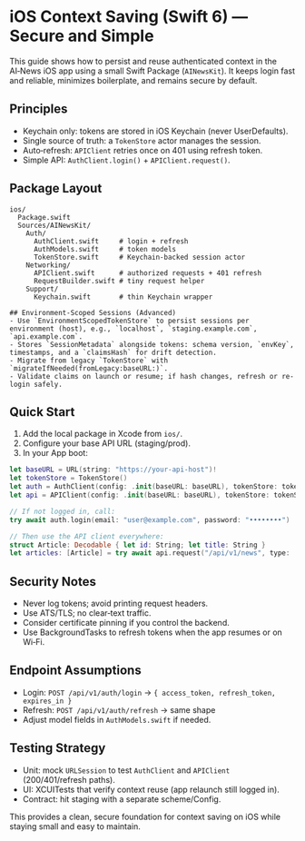 # iOS Context Saving (Swift 6) — Secure and Simple

This guide shows how to persist and reuse authenticated context in the AI‑News iOS app using a small Swift Package (`AINewsKit`). It keeps login fast and reliable, minimizes boilerplate, and remains secure by default.

## Principles
- Keychain only: tokens are stored in iOS Keychain (never UserDefaults).
- Single source of truth: a `TokenStore` actor manages the session.
- Auto‑refresh: `APIClient` retries once on 401 using refresh token.
- Simple API: `AuthClient.login()` + `APIClient.request()`.

## Package Layout
```
ios/
  Package.swift
  Sources/AINewsKit/
    Auth/
      AuthClient.swift     # login + refresh
      AuthModels.swift     # token models
      TokenStore.swift     # Keychain‑backed session actor
    Networking/
      APIClient.swift      # authorized requests + 401 refresh
      RequestBuilder.swift # tiny request helper
    Support/
      Keychain.swift       # thin Keychain wrapper

## Environment-Scoped Sessions (Advanced)
- Use `EnvironmentScopedTokenStore` to persist sessions per environment (host), e.g., `localhost`, `staging.example.com`, `api.example.com`.
- Stores `SessionMetadata` alongside tokens: schema version, `envKey`, timestamps, and a `claimsHash` for drift detection.
- Migrate from legacy `TokenStore` with `migrateIfNeeded(fromLegacy:baseURL:)`.
- Validate claims on launch or resume; if hash changes, refresh or re-login safely.
```

## Quick Start
1) Add the local package in Xcode from `ios/`.
2) Configure your base API URL (staging/prod).
3) In your App boot:
```swift
let baseURL = URL(string: "https://your-api-host")!
let tokenStore = TokenStore()
let auth = AuthClient(config: .init(baseURL: baseURL), tokenStore: tokenStore)
let api = APIClient(config: .init(baseURL: baseURL), tokenStore: tokenStore)

// If not logged in, call:
try await auth.login(email: "user@example.com", password: "••••••••")

// Then use the API client everywhere:
struct Article: Decodable { let id: String; let title: String }
let articles: [Article] = try await api.request("/api/v1/news", type: [Article].self)
```

## Security Notes
- Never log tokens; avoid printing request headers.
- Use ATS/TLS; no clear‑text traffic.
- Consider certificate pinning if you control the backend.
- Use BackgroundTasks to refresh tokens when the app resumes or on Wi‑Fi.

## Endpoint Assumptions
- Login: `POST /api/v1/auth/login` → `{ access_token, refresh_token, expires_in }`
- Refresh: `POST /api/v1/auth/refresh` → same shape
- Adjust model fields in `AuthModels.swift` if needed.

## Testing Strategy
- Unit: mock `URLSession` to test `AuthClient` and `APIClient` (200/401/refresh paths).
- UI: XCUITests that verify context reuse (app relaunch still logged in).
- Contract: hit staging with a separate scheme/Config.

This provides a clean, secure foundation for context saving on iOS while staying small and easy to maintain.
